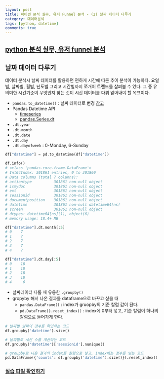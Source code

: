 ```yaml
---
layout: post
title: 파이썬 분석 실무, 유저 Funnel 분석 - (2) 날짜 데이터 다루기
category: 데이터분석
tags: [python, datetime]
comments: true
---
```


## [python 분석 실무, 유저 funnel 분석](https://wikidocs.net/16570)

## 날짜 데이터 다루기

데이터 분석시 날짜 데이터를 활용하면 편하게 시간에 따른 추이 분석이 가능하다. 요일별, 날짜별, 월별, 년도별 그리고 시간별까지 쪼개어 트렌드를 살펴볼 수 있다. 그 중 유의미한 시간기준이 무엇인지 찾는 것이 시간 데이터를 다뤄 얻어내야 할 목표이다.

- `pandas.to_datetime()` : 날짜 데이터로 변경 [참고](https://pandas.pydata.org/pandas-docs/stable/generated/pandas.to_datetime.html)
- Pandas Datetime API
    - [timeseries](https://pandas.pydata.org/pandas-docs/stable/timeseries.html)
    - [pandas.Series.dt](https://pandas.pydata.org/pandas-docs/stable/generated/pandas.Series.dt.html)
- `.dt.year`
- `.dt.month`
- `.dt.date`
- `.dt.day`
- `.dt.dayofweek` : 0-Monday, 6-Sunday

```python
df["datetime"] = pd.to_datetime(df["datetime"])

df.info()
# <class 'pandas.core.frame.DataFrame'>
# Int64Index: 301861 entries, 0 to 301860
# Data columns (total 7 columns):
# actiontype          301861 non-null object
# ismydoc             301861 non-null object
# ext                 301861 non-null object
# sessionid           301861 non-null object
# documentposition    301861 non-null object
# datetime            301861 non-null datetime64[ns]
# screen              301861 non-null object
# dtypes: datetime64[ns](1), object(6)
# memory usage: 18.4+ MB

df["datetime"].dt.month[:5]
# 0    7
# 1    7
# 2    7
# 3    7
# 4    7

df["datetime"].dt.day[:5]
# 0    18
# 1    18
# 2    18
# 3    18
# 4     6
```

- 날짜데이터 다룰 때 유용한 `.groupby()` 
- gropyby 해서 나온 결과를 dataframe으로 바꾸고 싶을 때
    - `pandas.DataFrame()` : index가 gruopby의 기준 칼럼 값이 된다.
    - `pd.DataFrame().reset_index()` : index에 0부터 넣고, 기준 칼럼이 하나의 칼럼으로 들어가게 한다. 


```python
# 날짜별 날짜의 갯수를 확인하는 코드
df.groupby('datetime').size() 

# 날짜별로 세션 수를 계산하는 코드
df.groupby("datetime")['sessionid'].nunique()

# groupby로 나온 결과의 index를 칼럼으로 넣고, index에는 정수를 넣는 코드
pd.DataFrame({'counts': df.groupby('datetime').size()}).reset_index()
```

### [실습 파일 확인하기](https://github.com/onsoo/data-analytics/blob/master/funnel%20analytics/Funnel_Analysis_r.ipynb)